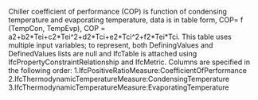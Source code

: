 ﻿Chiller coefficient of performance (COP) is function of condensing temperature and evaporating temperature, data is in table form, COP= f (TempCon, TempEvp), COP = a2+b2\*Tei+c2\*Tei\^2+d2\*Tci+e2\*Tci\^2+f2\*Tei\*Tci. 
This table uses multiple input variables; to represent, both DefiningValues and DefinedValues lists are null and IfcTable is attached using IfcPropertyConstraintRelationship and IfcMetric.  Columns are specified in the following order: 
1.IfcPositiveRatioMeasure:CoefficientOfPerformance
2.IfcThermodynamicTemperatureMeasure:CondensingTemperature
3.IfcThermodynamicTemperatureMeasure:EvaporatingTemperature
